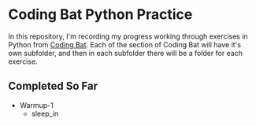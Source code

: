 # Coding Bat Python Practice 

In this repository, I'm recording my progress working through exercises in Python from [Coding Bat](https://codingbat.com/python). Each of the section of Coding Bat will have it's own subfolder, and then in each subfolder there will be a folder for each exercise.

## Completed So Far

* Warmup-1
    * sleep_in
